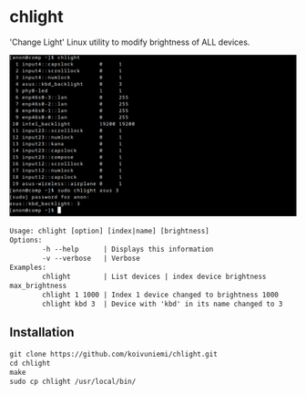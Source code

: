 # chlight
'Change Light' Linux utility to modify brightness of ALL devices.

![Example](usage_example.png)
```
Usage: chlight [option] [index|name] [brightness]
Options:
        -h --help      | Displays this information
        -v --verbose   | Verbose
Examples:
        chlight        | List devices | index device brightness max_brightness
        chlight 1 1000 | Index 1 device changed to brightness 1000
        chlight kbd 3  | Device with 'kbd' in its name changed to 3
```
## Installation
```
git clone https://github.com/koivuniemi/chlight.git
cd chlight
make
sudo cp chlight /usr/local/bin/
```
